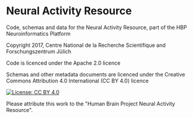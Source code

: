 # Neural Activity Resource
Code, schemas and data for the Neural Activity Resource, part of the HBP Neuroinformatics Platform

Copyright 2017, Centre National de la Recherche Scientifique and Forschungszentrum Jülich

Code is licenced under the Apache 2.0 licence

Schemas and other metadata documents are licenced under the Creative Commons Attribution 4.0 International (CC BY 4.0) licence


[![License: CC BY 4.0](https://i.creativecommons.org/l/by/4.0/88x31.png)](https://creativecommons.org/licenses/by/4.0/)

Please attribute this work to the "Human Brain Project Neural Activity Resource".
